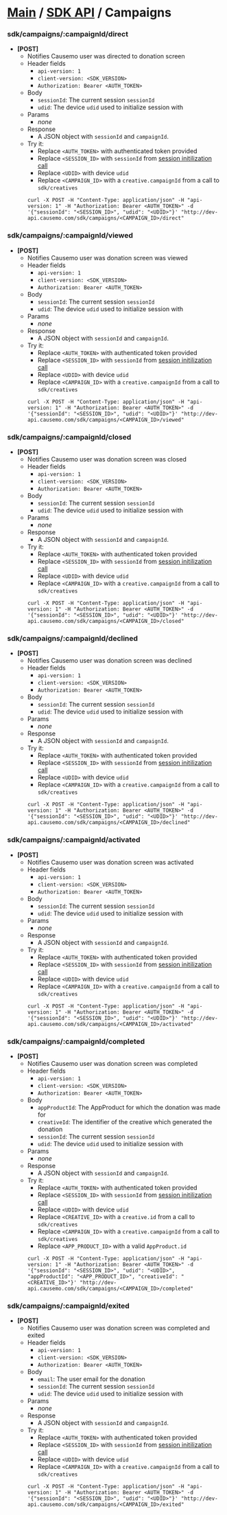 [Main](https://github.com/Causemo/api-doc/blob/master/README.md) / [SDK API](https://github.com/Causemo/api-doc/blob/master/sections/api/1/sdk/README.md) / Campaigns
====================

###  sdk/campaigns/:campaignId/direct
  - **[POST]**
    - Notifies Causemo user was directed to donation screen
    - Header fields
      - `api-version: 1`
      - `client-version: <SDK_VERSION>`
      - `Authorization: Bearer <AUTH_TOKEN>`
    - Body
      - `sessionId`: The current session `sessionId`
      - `udid`: The device `udid` used to initialize session with
    - Params
      - _none_ 
    - Response
      - A JSON object with `sessionId` and `campaignId`.
    - Try it:
      - Replace `<AUTH_TOKEN>` with authenticated token provided
      - Replace `<SESSION_ID>` with `sessionId` from [session initilization call](https://github.com/Causemo/api-doc/blob/master/sections/api/1/sdk/devices.md#sdkdevices)
      - Replace `<UDID>` with device `udid`
      - Replace `<CAMPAIGN_ID>` with a `creative.campaignId` from a call to `sdk/creatives`
      ```
      curl -X POST -H "Content-Type: application/json" -H "api-version: 1" -H "Authorization: Bearer <AUTH_TOKEN>" -d '{"sessionId": "<SESSION_ID>", "udid": "<UDID>"}' "http://dev-api.causemo.com/sdk/campaigns/<CAMPAIGN_ID>/direct"
      ```

###  sdk/campaigns/:campaignId/viewed
  - **[POST]**
    - Notifies Causemo user was donation screen was viewed
    - Header fields
      - `api-version: 1`
      - `client-version: <SDK_VERSION>`
      - `Authorization: Bearer <AUTH_TOKEN>`
    - Body
      - `sessionId`: The current session `sessionId`
      - `udid`: The device `udid` used to initialize session with
    - Params
      - _none_ 
    - Response
      - A JSON object with `sessionId` and `campaignId`.
    - Try it:
      - Replace `<AUTH_TOKEN>` with authenticated token provided
      - Replace `<SESSION_ID>` with `sessionId` from [session initilization call](https://github.com/Causemo/api-doc/blob/master/sections/api/1/sdk/devices.md#sdkdevices)
      - Replace `<UDID>` with device `udid`
      - Replace `<CAMPAIGN_ID>` with a `creative.campaignId` from a call to `sdk/creatives`
      ```
      curl -X POST -H "Content-Type: application/json" -H "api-version: 1" -H "Authorization: Bearer <AUTH_TOKEN>" -d '{"sessionId": "<SESSION_ID>", "udid": "<UDID>"}' "http://dev-api.causemo.com/sdk/campaigns/<CAMPAIGN_ID>/viewed"
      ```

###  sdk/campaigns/:campaignId/closed
  - **[POST]**
    - Notifies Causemo user was donation screen was closed
    - Header fields
      - `api-version: 1`
      - `client-version: <SDK_VERSION>`
      - `Authorization: Bearer <AUTH_TOKEN>`
    - Body
      - `sessionId`: The current session `sessionId`
      - `udid`: The device `udid` used to initialize session with
    - Params
      - _none_ 
    - Response
      - A JSON object with `sessionId` and `campaignId`.
    - Try it:
      - Replace `<AUTH_TOKEN>` with authenticated token provided
      - Replace `<SESSION_ID>` with `sessionId` from [session initilization call](https://github.com/Causemo/api-doc/blob/master/sections/api/1/sdk/devices.md#sdkdevices)
      - Replace `<UDID>` with device `udid`
      - Replace `<CAMPAIGN_ID>` with a `creative.campaignId` from a call to `sdk/creatives`
      ```
      curl -X POST -H "Content-Type: application/json" -H "api-version: 1" -H "Authorization: Bearer <AUTH_TOKEN>" -d '{"sessionId": "<SESSION_ID>", "udid": "<UDID>"}' "http://dev-api.causemo.com/sdk/campaigns/<CAMPAIGN_ID>/closed"
      ```

###  sdk/campaigns/:campaignId/declined
  - **[POST]**
    - Notifies Causemo user was donation screen was declined
    - Header fields
      - `api-version: 1`
      - `client-version: <SDK_VERSION>`
      - `Authorization: Bearer <AUTH_TOKEN>`
    - Body
      - `sessionId`: The current session `sessionId`
      - `udid`: The device `udid` used to initialize session with
    - Params
      - _none_ 
    - Response
      - A JSON object with `sessionId` and `campaignId`.
    - Try it:
      - Replace `<AUTH_TOKEN>` with authenticated token provided
      - Replace `<SESSION_ID>` with `sessionId` from [session initilization call](https://github.com/Causemo/api-doc/blob/master/sections/api/1/sdk/devices.md#sdkdevices)
      - Replace `<UDID>` with device `udid`
      - Replace `<CAMPAIGN_ID>` with a `creative.campaignId` from a call to `sdk/creatives`
      ```
      curl -X POST -H "Content-Type: application/json" -H "api-version: 1" -H "Authorization: Bearer <AUTH_TOKEN>" -d '{"sessionId": "<SESSION_ID>", "udid": "<UDID>"}' "http://dev-api.causemo.com/sdk/campaigns/<CAMPAIGN_ID>/declined"
      ```

###  sdk/campaigns/:campaignId/activated
  - **[POST]**
    - Notifies Causemo user was donation screen was activated
    - Header fields
      - `api-version: 1`
      - `client-version: <SDK_VERSION>`
      - `Authorization: Bearer <AUTH_TOKEN>`
    - Body
      - `sessionId`: The current session `sessionId`
      - `udid`: The device `udid` used to initialize session with
    - Params
      - _none_ 
    - Response
      - A JSON object with `sessionId` and `campaignId`.
    - Try it:
      - Replace `<AUTH_TOKEN>` with authenticated token provided
      - Replace `<SESSION_ID>` with `sessionId` from [session initilization call](https://github.com/Causemo/api-doc/blob/master/sections/api/1/sdk/devices.md#sdkdevices)
      - Replace `<UDID>` with device `udid`
      - Replace `<CAMPAIGN_ID>` with a `creative.campaignId` from a call to `sdk/creatives`
      ```
      curl -X POST -H "Content-Type: application/json" -H "api-version: 1" -H "Authorization: Bearer <AUTH_TOKEN>" -d '{"sessionId": "<SESSION_ID>", "udid": "<UDID>"}' "http://dev-api.causemo.com/sdk/campaigns/<CAMPAIGN_ID>/activated"
      ```

###  sdk/campaigns/:campaignId/completed
  - **[POST]**
    - Notifies Causemo user was donation screen was completed
    - Header fields
      - `api-version: 1`
      - `client-version: <SDK_VERSION>`
      - `Authorization: Bearer <AUTH_TOKEN>`
    - Body
      - `appProductId`: The AppProduct for which the donation was made for
      - `creativeId`: The identifier of the creative which generated the donation
      - `sessionId`: The current session `sessionId`
      - `udid`: The device `udid` used to initialize session with
    - Params
      - _none_ 
    - Response
      - A JSON object with `sessionId` and `campaignId`.
    - Try it:
      - Replace `<AUTH_TOKEN>` with authenticated token provided
      - Replace `<SESSION_ID>` with `sessionId` from [session initilization call](https://github.com/Causemo/api-doc/blob/master/sections/api/1/sdk/devices.md#sdkdevices)
      - Replace `<UDID>` with device `udid`
      - Replace `<CREATIVE_ID>` with a `creative.id` from a call to `sdk/creatives`
      - Replace `<CAMPAIGN_ID>` with a `creative.campaignId` from a call to `sdk/creatives`
      - Replace `<APP_PRODUCT_ID>` with a valid `AppProduct.id`
      ```
      curl -X POST -H "Content-Type: application/json" -H "api-version: 1" -H "Authorization: Bearer <AUTH_TOKEN>" -d '{"sessionId": "<SESSION_ID>", "udid": "<UDID>", "appProductId": "<APP_PRODUCT_ID>", "creativeId": "<CREATIVE_ID>"}' "http://dev-api.causemo.com/sdk/campaigns/<CAMPAIGN_ID>/completed"
      ```

###  sdk/campaigns/:campaignId/exited
  - **[POST]**
    - Notifies Causemo user was donation screen was completed and exited
    - Header fields
      - `api-version: 1`
      - `client-version: <SDK_VERSION>`
      - `Authorization: Bearer <AUTH_TOKEN>`
    - Body
      - `email`: The user email for the donation 
      - `sessionId`: The current session `sessionId`
      - `udid`: The device `udid` used to initialize session with
    - Params
      - _none_ 
    - Response
      - A JSON object with `sessionId` and `campaignId`.
    - Try it:
      - Replace `<AUTH_TOKEN>` with authenticated token provided
      - Replace `<SESSION_ID>` with `sessionId` from [session initilization call](https://github.com/Causemo/api-doc/blob/master/sections/api/1/sdk/devices.md#sdkdevices)
      - Replace `<UDID>` with device `udid`
      - Replace `<CAMPAIGN_ID>` with a `creative.campaignId` from a call to `sdk/creatives`
      ```
      curl -X POST -H "Content-Type: application/json" -H "api-version: 1" -H "Authorization: Bearer <AUTH_TOKEN>" -d '{"sessionId": "<SESSION_ID>", "udid": "<UDID>"}' "http://dev-api.causemo.com/sdk/campaigns/<CAMPAIGN_ID>/exited"
      ```

